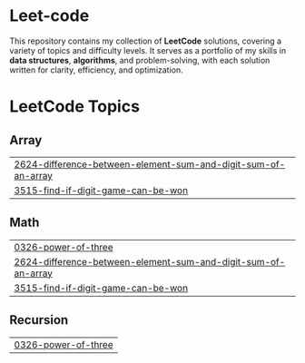 # Leet-code

This repository contains my collection of **LeetCode** solutions, covering a variety of topics and difficulty levels.
It serves as a portfolio of my skills in **data structures**, **algorithms**, and problem-solving, with each solution written for clarity, efficiency, and optimization.



<!---LeetCode Topics Start-->
# LeetCode Topics
## Array
|  |
| ------- |
| [2624-difference-between-element-sum-and-digit-sum-of-an-array](https://github.com/Adinathmk/Leet-code/tree/master/2624-difference-between-element-sum-and-digit-sum-of-an-array) |
| [3515-find-if-digit-game-can-be-won](https://github.com/Adinathmk/Leet-code/tree/master/3515-find-if-digit-game-can-be-won) |
## Math
|  |
| ------- |
| [0326-power-of-three](https://github.com/Adinathmk/Leet-code/tree/master/0326-power-of-three) |
| [2624-difference-between-element-sum-and-digit-sum-of-an-array](https://github.com/Adinathmk/Leet-code/tree/master/2624-difference-between-element-sum-and-digit-sum-of-an-array) |
| [3515-find-if-digit-game-can-be-won](https://github.com/Adinathmk/Leet-code/tree/master/3515-find-if-digit-game-can-be-won) |
## Recursion
|  |
| ------- |
| [0326-power-of-three](https://github.com/Adinathmk/Leet-code/tree/master/0326-power-of-three) |
<!---LeetCode Topics End-->